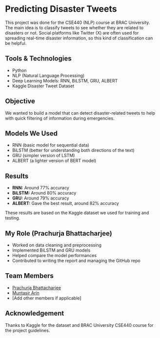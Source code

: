 # Predicting Disaster Tweets

This project was done for the CSE440 (NLP) course at BRAC University. The main idea is to classify tweets to see whether they are related to disasters or not. Social platforms like Twitter (X) are often used for spreading real-time disaster information, so this kind of classification can be helpful.

## Tools & Technologies
- Python  
- NLP (Natural Language Processing)  
- Deep Learning Models: RNN, BiLSTM, GRU, ALBERT  
- Kaggle Disaster Tweet Dataset  

## Objective
We wanted to build a model that can detect disaster-related tweets to help with quick filtering of information during emergencies.

## Models We Used
- RNN (basic model for sequential data)  
- BiLSTM (better for understanding both directions of the text)  
- GRU (simpler version of LSTM)  
- ALBERT (a lighter version of BERT model)  

## Results
- **RNN:** Around 77% accuracy  
- **BiLSTM:** Around 80% accuracy  
- **GRU:** Around 79% accuracy  
- **ALBERT:** Gave the best result, around 82% accuracy  

These results are based on the Kaggle dataset we used for training and testing.

## My Role (Prachurja Bhattacharjee)
- Worked on data cleaning and preprocessing  
- Implemented BiLSTM and GRU models  
- Helped compare the model performances  
- Contributed to writing the report and managing the GitHub repo  

## Team Members
- [Prachurja Bhattacharjee](https://github.com/prachurja99)  
- [Muntasir Arin](https://github.com/Muntasir-Arin)  
- [Add other members if applicable]  

## Acknowledgement
Thanks to Kaggle for the dataset and BRAC University CSE440 course for the project guidelines.
